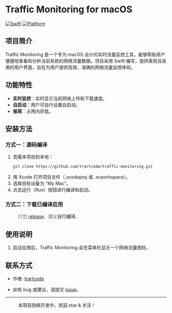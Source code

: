 # Traffic Monitoring for macOS

[![Swift](https://img.shields.io/badge/language-Swift-orange.svg)](https://swift.org/)
[![Platform](https://img.shields.io/badge/platform-macOS-blue.svg)](https://www.apple.com/macos/)

## 项目简介

Traffic Monitoring 是一个专为 macOS 设计的实时流量监控工具，能够帮助用户便捷地查看和分析当前系统的网络流量数据。项目采用 Swift 编写，提供美观且易用的用户界面，旨在为用户提供高效、准确的网络流量监控体验。

## 功能特性

- **实时监控**：实时显示当前网络上传和下载速度。
- **自启动**：用户可自行设置自启动。
- **极简**：占用内存低。

## 安装方法

### 方式一：源码编译

1. 克隆本项目到本地：
   ```bash
   git clone https://github.com/trartcode/traffic-monitoring.git
   ```
2. 用 Xcode 打开项目文件（.xcodeproj 或 .xcworkspace）。
3. 选择目标设备为 “My Mac”。
4. 点击运行（Run）按钮进行编译和启动。

### 方式二：下载已编译应用

> 打包 [release](https://github.com/trartcode/traffic-monitoring/releases)，建议**自行编译**。

## 使用说明

1. 启动应用后，Traffic Monitoring 会在菜单栏显示一个网络流量图标。


## 联系方式

- 作者: [trartcode](https://github.com/trartcode)

- 如有 bug 或建议，请提交 [Issue](https://github.com/trartcode/traffic-monitoring/issues)。

---

> **本项目持续开发中，欢迎 star & 关注！**
